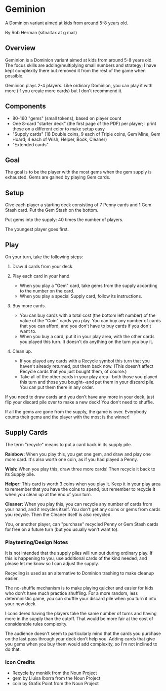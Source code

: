 # Geminion

A Dominion variant aimed at kids from around 5-8 years old.

By Rob Herman (sitnaltax at g mail)

## Overview

Geminion is a Dominion variant aimed at kids from around 5-8 years old. The focus skills are adding/multiplying small numbers and strategy; I have kept complexity there but removed it from the rest of the game when possible. 

Geminion plays 2-4 players. Like ordinary Dominion, you can play it with more (if you create more cards) but I don't recommend it.

## Components

* 80-160 "gems" (small tokens), based on player count
* One 8-card "starter deck" (the first page of the PDF) per player; I print these on a different color to make setup easy
* "Supply cards" (18 Double coins, 9 each of Triple coins, Gem Mine, Gem Hoard; 4 each of Wish, Helper, Book, Cleaner)
* "Extended cards"

## Goal

The goal is to be the player with the most gems when the gem supply is exhausted. Gems are gained by playing Gem cards.

## Setup

Give each player a starting deck consisting of 7 Penny cards and 1 Gem Stash card. Put the Gem Stash on the bottom.

Put gems into the supply: 40 times the number of players.

The youngest player goes first.

## Play

On your turn, take the following steps:

1. Draw 4 cards from your deck.
2. Play each card in your hand.
    * When you play a "Gem" card, take gems from the supply according to the number on the card.
    * When you play a special Supply card, follow its instructions.

3. Buy more cards.
    * You can buy cards with a total cost (the bottom left number) of the value of the "Coin" cards you play. You can buy any number of cards that you can afford, and you don't have to buy cards if you don't want to.
    * When you buy a card, put it in your play area, with the other cards you played this turn. It doesn't do anything on the turn you buy it.

4. Clean up.
    * If you played any cards with a Recycle symbol this turn that you haven't already returned, put them back now. (This doesn't affect Recycle cards that you just bought them, of course.)
    * Take all of the other cards in your play area--both those you played this turn and those you bought--and put them in your discard pile. You can put them there in any order.

If you need to draw cards and you don't have any more in your deck, just flip your discard pile over to make a new deck! You don't need to shuffle. 

If all the gems are gone from the supply, the game is over. Everybody counts their gems and the player with the most is the winner!

## Supply Cards

The term "recycle" means to put a card back in its supply pile.

**Rainbow:** When you play this, you get one gem, and draw and play one more card. It's also worth one coin, as if you had played a Penny.

**Wish:** When you play this, draw three more cards! Then recycle it back to its Supply pile.

**Helper:** This card is worth 3 coins when you play it. Keep it in your play area to remember that you have the coins to spend, but remember to recycle it when you clean up at the end of your turn.

**Cleaner:** When you play this, you can recycle any number of cards from your hand, and it recycles itself. You don't get any coins or gems from cards you recycle. Then the Cleaner itself is also recycled.

You, or another player, can "purchase" recycled Penny or Gem Stash cards for free on a future turn (but you usually won't want to).

### Playtesting/Design Notes

It is not intended that the supply piles will run out during ordinary play. If this is happening to you, use additional cards of the kind needed, and please let me know so I can adjust the supply.

Recycling is used as an alternative to Dominion trashing to make cleanup easier.

The no-shuffle mechanism is to make playing quicker and easier for kids who don't have much practice shuffling. For a more random, less deterministic game, you can shuffle your discard pile when you turn it into your new deck.

I considered having the players take the same number of turns and having more in the supply than the cutoff. That would be more fair at the cost of considerable rules complexity.

The audience doesn't seem to particularly mind that the cards you purchase on the last pass through your deck don't help you. Adding cards that give you gems when you buy them would add complexity, so I'm not inclined to do that.

### Icon Credits

* Recycle by monkik from the Noun Project
* gem by Lluisa Iborra from the Noun Project
* coin by Grafix Point from the Noun Project
